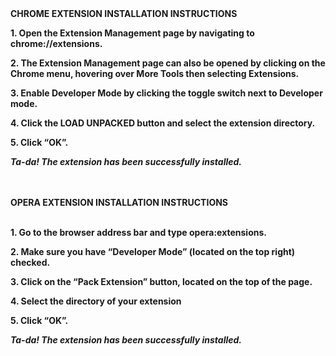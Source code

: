  <!DOCTYPE html>
 <html>
 <head>
 </head>
 <body>
 	<b>CHROME EXTENSION INSTALLATION INSTRUCTIONS<b><br>	
	<p>1. Open the Extension Management page by navigating to chrome://extensions.</p>
	<p>2. The Extension Management page can also be opened by clicking on the Chrome menu, hovering over More Tools then selecting Extensions.</p>
	<p>3. Enable Developer Mode by clicking the toggle switch next to Developer mode.</p>
	<p> 4. Click the LOAD UNPACKED button and select the extension directory.</p>
	<p>5. Click “OK”.</p>  
<i>Ta-da! The extension has been successfully installed.</i><br><br><br>



<b>OPERA EXTENSION INSTALLATION INSTRUCTIONS</b><br>	
    <p>1. Go to the browser address bar and type opera:extensions.</p>
    <p>2. Make sure you have “Developer Mode” (located on the top right) checked.</p>
    <p>3. Click on the “Pack Extension” button, located on the top of the page.</p>
    <p>4. Select the directory of your extension</p>
    <p>5. Click “OK”.</p>

<i>Ta-da! The extension has been successfully installed.</i>

 
 </body>
 </html>
